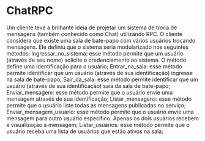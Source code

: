 # ChatRPC
Um cliente teve a brilhante ideia de projetar um sistema de troca de mensagens (também conhecido como Chat) utilizando RPC. O cliente considera que existe uma sala de bate-papo com vários usuários trocando mensagens. Ele definiu que o sistema seria modularizado nos seguintes métodos:
Ingressar_no_sistema: esse método permite que um usuário (através de seu nome) solicite o credenciamento ao sistema. O método define uma identificação para o usuário;
Entrar_na_sala: esse método permite identificar que um usuário (através de sua identificação) ingresse na sala de bate-papo;
Sair_da_sala: esse método permite identificar que um usuário (através de sua identificação) saia da sala de bate-papo;
Enviar_mensagem: esse método permite que o usuário envie uma mensagem através de sua identificação;
Listar_mensagens: esse método permite que o usuário liste todas as mensagens publicadas no serviço;
Enviar_mensagem_usuário: esse método permite que o usuário envie uma mensagem para outro usuário específico. Apenas os dois usuários recebem e visualização a mensagem;
Listar_usuários: esse método permite que o usuário receba uma lista de usuários que estão ativos na sala;
